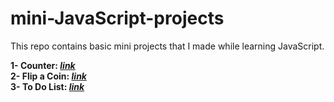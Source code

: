# mini-JavaScript-projects
This repo contains basic mini projects that I made while learning JavaScript.

<b>1- Counter:<i> [link](https://github.com/isragosterit/mini-JavaScript-projects/tree/main/counter)<br></i>
2- Flip a Coin:<i> [link](https://github.com/isragosterit/mini-JavaScript-projects/tree/main/flip-a-coin) <br></i>
3- To Do List: <i>[link](https://github.com/isragosterit/mini-JavaScript-projects/tree/main/to-do-list)<br></i>
